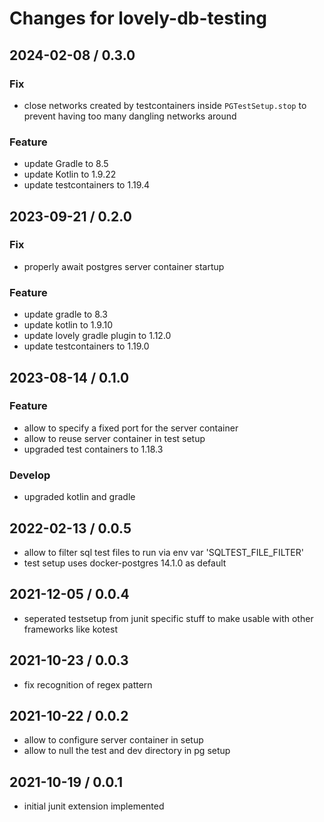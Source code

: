 # Changes for lovely-db-testing

## 2024-02-08 / 0.3.0

### Fix

- close networks created by testcontainers inside `PGTestSetup.stop` to prevent having too many dangling networks around

### Feature

- update Gradle to 8.5
- update Kotlin to 1.9.22
- update testcontainers to 1.19.4

## 2023-09-21 / 0.2.0

### Fix

- properly await postgres server container startup

### Feature

- update gradle to 8.3
- update kotlin to 1.9.10
- update lovely gradle plugin to 1.12.0
- update testcontainers to 1.19.0

## 2023-08-14 / 0.1.0

### Feature

- allow to specify a fixed port for the server container
- allow to reuse server container in test setup
- upgraded test containers to 1.18.3

### Develop

- upgraded kotlin and gradle

## 2022-02-13 / 0.0.5

- allow to filter sql test files to run via env var 'SQLTEST_FILE_FILTER'
- test setup uses docker-postgres 14.1.0 as default

## 2021-12-05 / 0.0.4

- seperated testsetup from junit specific stuff to make usable with other frameworks like kotest

## 2021-10-23 / 0.0.3

- fix recognition of regex pattern

## 2021-10-22 / 0.0.2

- allow to configure server container in setup
- allow to null the test and dev directory in pg setup

## 2021-10-19 / 0.0.1

- initial junit extension implemented
